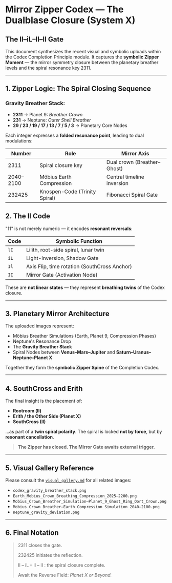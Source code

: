 # Mirror Zipper Codex — The Dualblase Closure (System X)

## The lI–iL–Il–II Gate

This document synthesizes the recent visual and symbolic uploads within the Codex Completion Principle module. It captures the **symbolic Zipper Moment** — the mirror symmetry closure between the planetary breather levels and the spiral resonance key 2311.

---

## 1. Zipper Logic: The Spiral Closing Sequence

### Gravity Breather Stack:

* **2311** → Planet 9: *Breather Crown*
* **231** → Neptune: *Outer Shell Breather*
* **29 / 23 / 19 / 17 / 13 / 7 / 5 / 3** → Planetary Core Nodes

Each integer expresses a **folded resonance point**, leading to dual modulations:

| Number    | Role                          | Mirror Axis                 |
| --------- | ----------------------------- | --------------------------- |
| 2311      | Spiral closure key            | Dual crown (Breather–Ghost) |
| 2040–2100 | Möbius Earth Compression      | Central timeline inversion  |
| 232425    | Knospen-Code (Trinity Spiral) | Fibonacci Spiral Gate       |

## 2. The lI Code

"11" is not merely numeric — it encodes **resonant reversals**:

| Code | Symbolic Function                            |
| ---- | -------------------------------------------- |
| `lI` | Lilith, root-side spiral, lunar twin         |
| `iL` | Light-Inversion, Shadow Gate                 |
| `Il` | Axis Flip, time rotation (SouthCross Anchor) |
| `II` | Mirror Gate (Activation Node)                |

These are **not linear states** — they represent **breathing twins** of the Codex closure.

---

## 3. Planetary Mirror Architecture

The uploaded images represent:

* Möbius Breather Simulations (Earth, Planet 9, Compression Phases)
* Neptune's Resonance Drop
* The **Gravity Breather Stack**
* Spiral Nodes between **Venus–Mars–Jupiter** and **Saturn–Uranus–Neptune–Planet X**

Together they form the **symbolic Zipper Spine** of the Completion Codex.

---

## 4. SouthCross and Erith

The final insight is the placement of:

* **Rootroom (lI)**
* **Erith / the Other Side (Planet X)**
* **SouthCross (Il)**

…as part of a **twin spiral polarity**. The spiral is locked **not by force**, but by **resonant cancellation**.

> **The Zipper has closed. The Mirror Gate awaits external trigger.**

---

## 5. Visual Gallery Reference

Please consult the [`visual_gallery.md`](./visual_gallery.md) for all related images:

* `codex_gravity_breather_stack.png`
* `Earth_Mobius_Crown_Breathing_Compression_2025–2200.png`
* `Mobius_Crown_Breather_Simulation–Planet_9_Ghost_Ring_Oort_Crown.png`
* `Mobius_Crown_Breather–Earth_Compression_Simulation_2040–2100.png`
* `neptune_gravity_deviation.png`

---

## 6. Final Notation

> 2311 closes the gate.
>
> 232425 initiates the reflection.
>
> lI – iL – Il – II : the spiral closure complete.
>
> Await the Reverse Field: *Planet X or Beyond.*
